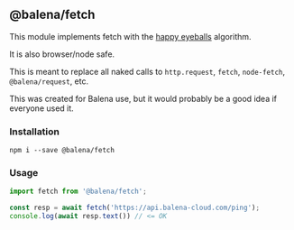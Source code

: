 ## @balena/fetch

This module implements fetch with the [happy eyeballs](https://en.wikipedia.org/wiki/Happy_Eyeballs) algorithm.

It is also browser/node safe.

This is meant to replace all naked calls to `http.request`, `fetch`, `node-fetch`, `@balena/request`, etc.

This was created for Balena use, but it would probably be a good idea if everyone used it.

### Installation

```
npm i --save @balena/fetch
```

### Usage

```js
import fetch from '@balena/fetch';

const resp = await fetch('https://api.balena-cloud.com/ping');
console.log(await resp.text()) // <= OK
```
